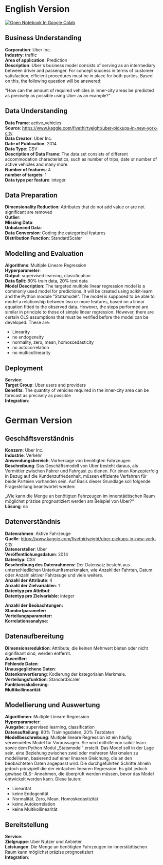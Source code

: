 # English Version
<a href="https://colab.research.google.com/github/AlexRossmann/ml-services/blob/main/Forecast/Forecast%20of%20required%20vehicles%20in%20the%20city%20center/notebook.ipynb"><img src="https://colab.research.google.com/assets/colab-badge.svg" alt="Open Notebook In Google Colab"/></a>  



## Business Understanding
  
__Corporation__: Uber Inc.  
__Industry__: traffic  
__Area of application__: Prediction  
__Description__: Uber's business model consists of serving as an intermediary between driver and passenger. For concept success in terms of customer satisfaction,
efficient procedures must be in place for both parties.
Based on this, the following question will be answered:

"How can the amount of required vehicles in inner-city areas be predicted as precisely as possible using Uber as an example?"

## Data Understanding
  
__Data Frame__: active_vehicles  
__Source__: https://www.kaggle.com/fivethirtyeight/uber-pickups-in-new-york-city  
__Data Creator__: Uber Inc.  
__Date of Publication__: 2014  
__Data Type__: CSV  
__Description of Data Frame__: The data set consists of different accommodation characteristics, such as number of trips, date or number of active vehicles and many more.  
__Number of features__: 4  
__number of targets__: 1  
__Data type per feature__: integer

## Data Preparation
  
__Dimensionality Reduction__: Attributes that do not add value or are not significant are removed  
__Outlier__:  
__Missing Data__:  
__Unbalanced Data__:  
__Data Conversion__: Coding the categorical features  
__Distribution Function__: StandardScaler

## Modelling and Evaluation
  
__Algorithms__: Multiple Lineare Regression  
__Hyperparameter__:  
__Output__: supervised learning, classification  
__Data Split__: 80% train data, 20% test data   
__Model Description__: The targeted multiple linear regression model is a commonly used model for predictions. It will be created using scikit-learn and the Python module "Statsmodel". The model is supposed to be able to model a relationship between two or more features, based on a linear equation fitted to the observed data. However, the steps performed are similar in principle to those of simple linear regression. However, there are certain OLS assumptions that must be verified before the model can be developed. These are:
- Linearity
- no endogeneity
- normality, zero, mean, homoscedasticity
- no autocorrelation
- no multicollinearity

## Deployment
  
__Service__:  
__Target Group__: Uber users and providers  
__Benefits__: The quantity of vehicles required in the inner-city area can be forecast as precisely as possible   
__Integration__:

# German Version

## Geschäftsverständnis
  
__Konzern__: Uber Inc.  
__Industrie__: Verkehr  
__Anwendungsbereich__: Vorhersage von benötigten Fahrzeugen  
__Beschreibung__: Das Geschäftsmodell von Uber besteht daraus, als Vermittler zwischen Fahrer und Fahrgast zu dienen. Für einen Konzepterfolg in Bezug auf die Kundenzufriedenheit,
müssen effiziente Verfahren für beide Parteien vorhanden sein.
Auf Basis dieser Grundlage soll folgende Fragestellung beantwortet werden:

„Wie kann die Menge an benötigten Fahrzeugen im innerstädtischen Raum möglichst präzise prognostiziert werden am Beispiel von Uber?“  
__Lösung__: na 

## Datenverständnis
  
__Datenrahmen__: Aktive Fahrzeuge    
__Quelle__: https://www.kaggle.com/fivethirtyeight/uber-pickups-in-new-york-city  
__Datenersteller__: Uber   
__Veröffentlichungsdatum__: 2014  
__Datentyp__: CSV       
__Beschreibung des Datenrahmens:__ Der Datensatz besteht aus unterschiedlichen Unterkunftsmerkmalen, wie Anzahl der Fahrten, Datum oder Anzahl aktiver Fahrzeuge und viele weitere.   
__Anzahl der Attribute__: 4  
__Anzahl der Zielvariablen__: 1    
__Datentyp pro Attribut__:   
__Datentyp pro Zielvariable:__ integer
  
__Anzahl der Beobachtungen:__   
__Standortparameter:__    
__Verteilungsparameter:__    
__Korrelationsanalyse:__  

## Datenaufbereitung
  
__Dimensionsreduktion__: Attribute, die keinen Mehrwert bieten oder nicht signifikant sind, werden entfernt.    
__Ausreißer__:  
__Fehlende Daten__:  
__Unausgeglichene Daten__:    
__Datenkonvertierung__: Kodierung der kategorialen Merkmale.   
__Verteilungsfunktion__: StandardScaler  
__Funktionsskalierung__:  
__Multikollinearität__:  

## Modellierung und Auswertung
  
__Algorithmen__: Multiple Lineare Regression  
__Hyperparameter__:    
__Ausgabe__: supervised learning, classification  
__Datenaufteilung__: 80% Trainingsdaten, 20% Testdaten  
__Modellbeschreibung__: Multiple lineare Regression ist ein häufig verwendetes Model für Voraussagen. Sie wird mithilfe von scikit-learn sowie dem Python Modul „Statsmodel“ erstellt. Das Model soll in der Lage sein, eine Beziehung zwischen zwei oder mehreren Merkmalen zu modellieren, basierend auf einer linearen Gleichung, die an den beobachteten Daten angepasst wird. Die durchgeführten Schritte ähneln jedoch prinzipiell die der einfachen linearen Regression. Es gibt jedoch gewisse OLS- Annahmen, die überprüft werden müssen, bevor das Model entwickelt werden kann. Diese lauten:
- Linearität
- keine Endogenität
- Normalität, Zero, Mean, Homoskedastizität
- keine Autokorrelation
- keine Multikollinearität

## Bereitstellung
  
__Service__:  
__Zielgruppe__:  Uber Nutzer und Anbieter  
__Leistungen__: Die Menge an benötigten Fahrzeugen im innerstädtischen Raum kann möglichst präzise prognostiziert   
__Integration__: 

